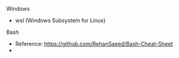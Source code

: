 Windows
- wsl (Windows Subsystem for Linux)

Bash
- Reference: https://github.com/RehanSaeed/Bash-Cheat-Sheet
- 
